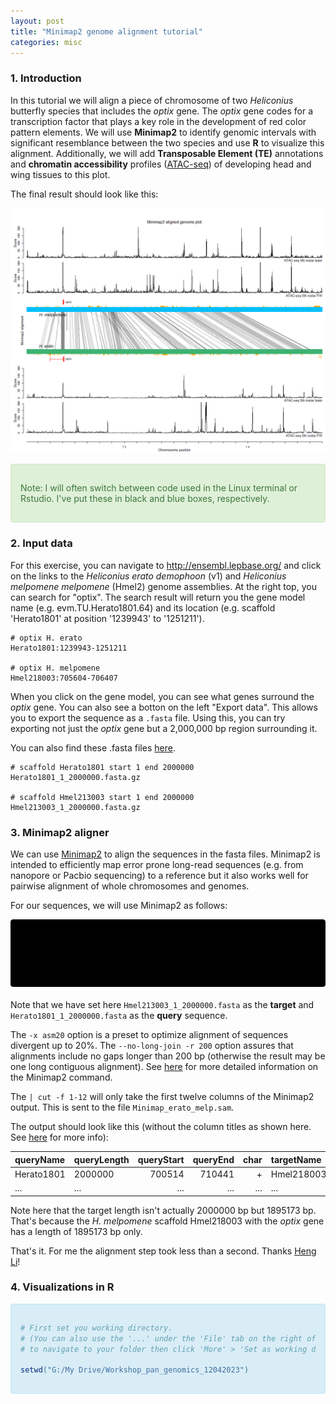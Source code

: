 ```yaml
---
layout: post
title: "Minimap2 genome alignment tutorial"
categories: misc
---
```



### 1. Introduction

In this tutorial we will align a piece of chromosome of two <i>Heliconius</i> butterfly species that includes the <i>optix</i> gene. The <i>optix</i> gene codes for a  transcription factor that plays a key role in the development of red color pattern elements. We will use <strong>Minimap2</strong> to identify genomic intervals with significant resemblance between the two species and use <strong>R</strong> to visualize this alignment. Additionally, we will add <strong>Transposable Element (TE)</strong> annotations and <strong>chromatin accessibility</strong> profiles ([ATAC-seq](https://emea.illumina.com/techniques/popular-applications/epigenetics/atac-seq-chromatin-accessibility.html)) of developing head and wing tissues to this plot. 

The final result should look like this:

<p align="center">
  <img src="/docs/assets/Plot_minimap.png" width="800" title="Minimap2">
</p>

<div style="padding: 15px; border: 1px solid transparent; border-color: transparent; margin-bottom: 20px; border-radius: 4px; color: #3c763d; background-color: #dff0d8; border-color: #d6e9c6;">

  Note: I will often switch between code used in the Linux terminal or Rstudio. I've put these in black and blue boxes, respectively.
  
</div>


### 2. Input data
  
For this exercise, you can navigate to http://ensembl.lepbase.org/ and click on the links to the <i>Heliconius erato demophoon</i> (v1) and <i>Heliconius melpomene melpomene</i> (Hmel2) genome assemblies. At the right top, you can search for "optix". The search result will return you the gene model name (e.g. evm.TU.Herato1801.64) and its location (e.g. scaffold 'Herato1801' at position '1239943' to '1251211'). 
  
  ````
  # optix H. erato
  Herato1801:1239943-1251211

  # optix H. melpomene
  Hmel218003:705604-706407
  ````
  
When you click on the gene model, you can see what genes surround the <i>optix</i> gene. You can also see a botton on the left "Export data". This allows you to export the sequence as a `.fasta` file. Using this, you can try exporting not just the <i>optix</i> gene but a 2,000,000 bp region surrounding it.

You can also find these .fasta files [here](https://github.com/StevenVB12/Tutorial_pan_genomics/tree/main/input).
  ````
  # scaffold Herato1801 start 1 end 2000000
  Herato1801_1_2000000.fasta.gz

  # scaffold Hmel213003 start 1 end 2000000
  Hmel213003_1_2000000.fasta.gz
  ````
  
  
### 3. Minimap2 aligner

We can use [Minimap2](https://academic.oup.com/bioinformatics/article/34/18/3094/4994778) to align the sequences in the fasta files. Minimap2 is intended to efficiently map error prone long-read sequences (e.g. from nanopore or Pacbio sequencing) to a reference but it also works well for pairwise alignment of whole chromosomes and genomes. 

For our sequences, we will use Minimap2 as follows:

<div style="padding: 15px; border: 1px solid transparent; border-color: transparent; margin-bottom: 20px; border-radius: 4px; color: #000000; background-color: #000000; border-color: #000000;">
  
  ````
  minimap2 -x asm20 Hmel213003_1_2000000.fasta Herato1801_1_2000000.fasta --no-long-join -r 200 | cut -f 1-12 > Minimap_erato_melp.sam
  ````
</div>

Note that we have set here `Hmel213003_1_2000000.fasta` as the <strong>target</strong> and `Herato1801_1_2000000.fasta` as the <strong>query</strong> sequence.

The `-x asm20` option is a preset to optimize alignment of sequences divergent up to 20%. The `--no-long-join -r 200` option assures that alignments include no gaps longer than 200 bp (otherwise the result may be one long contiguous alignment). See [here](https://lh3.github.io/minimap2/minimap2.html) for more detailed information on the Minimap2 command. 

The `| cut -f 1-12` will only take the first twelve columns of the Minimap2 output. This is sent to the file `Minimap_erato_melp.sam`.

The output should look like this (without the column titles as shown here. See [here](https://lh3.github.io/minimap2/minimap2.html) for more info):

| queryName | queryLength | queryStart | queryEnd | char | targetName | targetLength | targetStart | targetEnd | matchingBases | matchLength | matchQuality |
| :------------- | :-------- | ------: | ------: | ---: | :------------- | :-------- | ------: | ------: | ------: | ------: | ------: |
| Herato1801 | 2000000 | 700514 | 710441 | + | Hmel218003 | 1895173 | 228710 | 238849 | 3366 | 10410 | 60 |
| ... | ... | ...  | ... | ... | ... | ... | ... | ... | ... | ... | ... |
  
Note here that the target length isn't actually 2000000 bp but 1895173 bp. That's because the <i>H. melpomene</i> scaffold Hmel218003 with the <i>optix</i> gene has a length of 1895173 bp only. 

That's it. For me the alignment step took less than a second. Thanks [Heng Li](https://en.wikipedia.org/wiki/Heng_Li)!
  
  
### 4. Visualizations in R
  
<div style="padding: 15px; border: 1px solid transparent; border-color: transparent; margin-bottom: 20px; border-radius: 4px; color: #31708f; background-color: #d9edf7; border-color: #bce8f1;">
  
  ```r
  # First set you working directory.
  # (You can also use the '...' under the 'File' tab on the right of Rstudio 
  # to navigate to your folder then click 'More' > 'Set as working directory')

  setwd("G:/My Drive/Workshop_pan_genomics_12042023")
  ```

</div>
